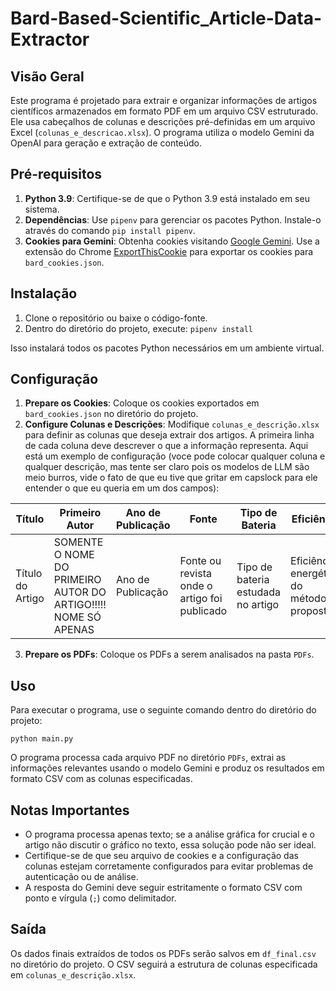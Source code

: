 # Bard-Based-Scientific_Article-Data-Extractor

## Visão Geral

Este programa é projetado para extrair e organizar informações de artigos científicos armazenados em formato PDF em um arquivo CSV estruturado. Ele usa cabeçalhos de colunas e descrições pré-definidas em um arquivo Excel (`colunas_e_descricao.xlsx`). O programa utiliza o modelo Gemini da OpenAI para geração e extração de conteúdo.

## Pré-requisitos

1. **Python 3.9**: Certifique-se de que o Python 3.9 está instalado em seu sistema.
2. **Dependências**: Use `pipenv` para gerenciar os pacotes Python. Instale-o através do comando `pip install pipenv`.
3. **Cookies para Gemini**: Obtenha cookies visitando [Google Gemini](https://gemini.google.com/). Use a extensão do Chrome [ExportThisCookie](https://chromewebstore.google.com/detail/exportthiscookie/dannllckdimllhkiplchkcaoheibealk) para exportar os cookies para `bard_cookies.json`.

## Instalação

1. Clone o repositório ou baixe o código-fonte.
2. Dentro do diretório do projeto, execute: `pipenv install`

Isso instalará todos os pacotes Python necessários em um ambiente virtual.

## Configuração

1. **Prepare os Cookies**: Coloque os cookies exportados em `bard_cookies.json` no diretório do projeto.
2. **Configure Colunas e Descrições**: Modifique `colunas_e_descrição.xlsx` para definir as colunas que deseja extrair dos artigos. A primeira linha de cada coluna deve descrever o que a informação representa. Aqui está um exemplo de configuração (voce pode colocar qualquer coluna e qualquer descrição, mas tente ser claro pois os modelos de LLM são meio burros, vide o fato de que eu tive que gritar em capslock para ele entender o que eu queria em um dos campos):

| Título| Primeiro Autor| Ano de Publicação | Fonte| Tipo de Bateria| Eficiência| Datasets| Notas Adicionais|
| ---------------- | ------------- | ----------------- | ------------------- | --------- | --------------- | ---------------- | --------------- |
| Título do Artigo | SOMENTE O NOME DO PRIMEIRO AUTOR DO ARTIGO!!!!! NOME SÓ APENAS | Ano de Publicação | Fonte ou revista onde o artigo foi publicado | Tipo de bateria estudada no artigo | Eficiência energética do método proposto | Lista dos datasets separados por vírgula citados durante o artigo | Qualquer outra observação ou informação relevante sobre o artigo |

3. **Prepare os PDFs**: Coloque os PDFs a serem analisados na pasta `PDFs`.

## Uso

Para executar o programa, use o seguinte comando dentro do diretório do projeto:

```
python main.py
```

O programa processa cada arquivo PDF no diretório `PDFs`, extrai as informações relevantes usando o modelo Gemini e produz os resultados em formato CSV com as colunas especificadas.

## Notas Importantes

- O programa processa apenas texto; se a análise gráfica for crucial e o artigo não discutir o gráfico no texto, essa solução pode não ser ideal.
- Certifique-se de que seu arquivo de cookies e a configuração das colunas estejam corretamente configurados para evitar problemas de autenticação ou de análise.
- A resposta do Gemini deve seguir estritamente o formato CSV com ponto e vírgula (`;`) como delimitador.

## Saída

Os dados finais extraídos de todos os PDFs serão salvos em `df_final.csv` no diretório do projeto. O CSV seguirá a estrutura de colunas especificada em `colunas_e_descrição.xlsx`.
